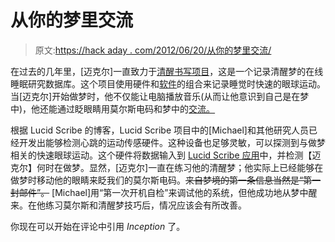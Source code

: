 # 从你的梦里交流

> 原文:[https://hack aday . com/2012/06/20/从你的梦里交流/](https://hackaday.com/2012/06/20/communicating-from-inside-your-dreams/)

在过去的几年里，[迈克尔]一直致力于[清醒书写项目](http://lsdbase.org/)，这是一个记录清醒梦的在线睡眠研究数据库。这个项目使用硬件和[软件](http://www.lucid-code.com/LucidScribe/)的组合来记录睡觉时快速的眼球运动。当[迈克尔]开始做梦时，他不仅能让电脑播放音乐(从而让他意识到自己是在梦中)，他还能通过眨眼睛用莫尔斯电码和梦中的[交流。](http://lsdbase.org/2012/05/11/hello-dream-world/)

根据 Lucid Scribe 的博客，Lucid Scribe 项目中的[Michael]和其他研究人员已经开发出能够检测心跳的运动传感硬件。这种设备也足够灵敏，可以探测到与做梦相关的快速眼球运动。这个硬件将数据输入到 [Lucid Scribe 应用](http://www.lucid-code.com/LucidScribe/)中，并检测【迈克尔】何时在做梦。显然，[迈克尔]一直在练习他的清醒梦；他实际上已经能够在做梦时移动他的眼睛来眨我们的莫尔斯电码。~~来自梦境的第一条信息当然是“第一封邮件”。~~ [Michael]用“第一次开机自检”来调试他的系统，但他成功地从梦中醒来。在他练习莫尔斯和清醒梦技巧后，情况应该会有所改善。

你现在可以开始在评论中引用 *Inception* 了。